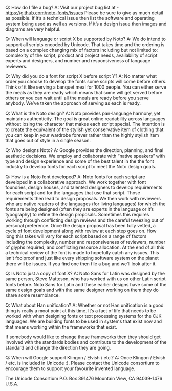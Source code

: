 Q: How do I file a bug? 
A: Visit our project bug list at - https://github.com/noto-fonts/issues Please be sure to give as much detail as possible. If it’s a technical issue then list the software and operating system being used as well as versions. If it’s a design issue then images and diagrams are very helpful.

Q: When will language or script X be supported by Noto? 
A: We do intend to support all scripts encoded by Unicode. That takes time and the ordering is based on a complex changing mix of factors including but not limited to: complexity of the script, product and project needs, availability of script experts and designers, and number and responsiveness of language reviewers.

Q: Why did you do a font for script X before script Y? 
A: No matter what order you choose to develop the fonts some scripts will come before others. Think of it like serving a banquet meal for 1000 people. You can either serve the meals as they are ready which means that some will get served before others or you can wait until all the meals are ready before you serve anybody. We’ve taken the approach of serving as each is ready.

Q: What is the Noto design? 
A: Noto provides pan-language harmony, yet maintains authenticity. The goal is great online readability across languages without losing the character that makes each script special. The intention is to create the equivalent of the stylish yet conservative item of clothing that you can keep in your wardrobe forever rather than the highly stylish item that goes out of style in a single season.

Q: Who designs Noto? 
A: Google provides the direction, planning, and final aesthetic decisions. We employ and collaborate with “native speakers” with type and design experience and some of the best talent in the the font industry to develop fonts for each script to meet the Noto design goals.

Q: How is a Noto font developed? 
A: Noto fonts for each script are developed in a collaborative approach. We work together with font foundries, design houses, and talented designers to develop requirements for each script and for the languages that use that script. Those requirements then lead to design proposals. We then work with reviewers who are native readers of the languages (for living languages) for which the fonts are being designed (often they are experts in the language or it’s typography) to refine the design proposals. Sometimes this requires working through conflicting design reviews and the careful tweezing out of personal preference. Once the design proposal has been fully vetted, a cycle of font development along with review at each step goes on. How long this takes will vary for each script based on a range of factors including the complexity, number and responsiveness of reviewers, number of glyphs required, and conflicting resource allocation. At the end of all this a technical review of the font is made to hopefully catch any issues. This isn’t foolproof and just like every shipping software system on the planet there will be issues. If you find one then file a bug and we’ll look after it.

Q: Is Noto just a copy of font X? 
A: Noto Sans for Latin was designed by the same person, Steve Matteson, who has worked with us on other Latin script fonts before. Noto Sans for Latin and these earlier designs have some of the same design goals and with the same designer working on them they do share some resemblance.

Q: What about Han unification? 
A: Whether or not Han unification is a good thing is really a moot point at this time. It’s a fact of life that needs to be worked with when designing fonts or text processing systems for the CJK languages. We are building fonts to be used in systems that exist now and that means working within the frameworks that exist.

If somebody would like to change those frameworks then they should get involved with the standards bodies and contribute to the development of the standard and change the direction they are going.

Q: When will Google support Klingon / Elvish / etc.? 
A: Once Klingon / Elvish / etc. is included in Unicode :). Please contact the Unicode consortium to encourage them to support your favourite invented language.

The Unicode Consortium 
P.O. Box 391476 
Mountain View, CA 94039-1476 
U.S.A.
